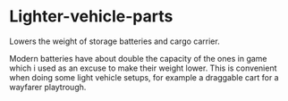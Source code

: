 # Lighter-vehicle-parts
Lowers the weight of storage batteries and cargo carrier.

Modern batteries have about double the capacity of the ones in game which i used as an excuse to make their weight lower.
This is convenient when doing some light vehicle setups, for example a draggable cart for a wayfarer playtrough.
